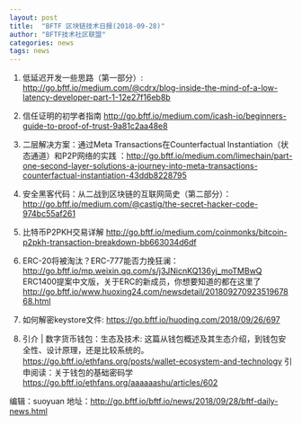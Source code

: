 ```yaml
---
layout: post
title:  "BFTF 区块链技术日报(2018-09-28)"
author: "BFTF技术社区联盟"
categories: news
tags: news
---
```


1. 低延迟开发一些思路（第一部分）: <http://go.bftf.io/medium.com/@cdrx/blog-inside-the-mind-of-a-low-latency-developer-part-1-12e27f16eb8b>

2. 信任证明的初学者指南 <http://go.bftf.io/medium.com/icash-io/beginners-guide-to-proof-of-trust-9a81c2aa48e8>

3. 二层解决方案：通过Meta Transactions在Counterfactual Instantiation（状态通道）和P2P网络的实践 ：<http://go.bftf.io/medium.com/limechain/part-one-second-layer-solutions-a-journey-into-meta-transactions-counterfactual-instantiation-43ddb8228795>

4. 安全黑客代码：从二战到区块链的互联网简史（第二部分）：<http://go.bftf.io/medium.com/@castig/the-secret-hacker-code-974bc55af261>

5. 比特币P2PKH交易详解 <http://go.bftf.io/medium.com/coinmonks/bitcoin-p2pkh-transaction-breakdown-bb663034d6df>

6. ERC-20将被淘汰？ERC-777能否力挽狂澜：<http://go.bftf.io/mp.weixin.qq.com/s/j3JNicnKQ136yj_moTMBwQ>
ERC1400提案中文版，关于ERC的新成员，你想要知道的都在这里了<http://go.bftf.io/www.huoxing24.com/newsdetail/20180927092351967868.html>

7. 如何解密keystore文件: <https://go.bftf.io/huoding.com/2018/09/26/697>

8. 引介 | 数字货币钱包：生态及技术: 这篇从钱包概述及其生态介绍，到钱包安全性、设计原理，还是比较系统的。 <https://go.bftf.io/ethfans.org/posts/wallet-ecosystem-and-technology> 引申阅读：关于钱包的基础密码学<https://go.bftf.io/ethfans.org/aaaaaashu/articles/602>



编辑：suoyuan
地址：<http://go.bftf.io/bftf.io/news/2018/09/28/bftf-daily-news.html>
